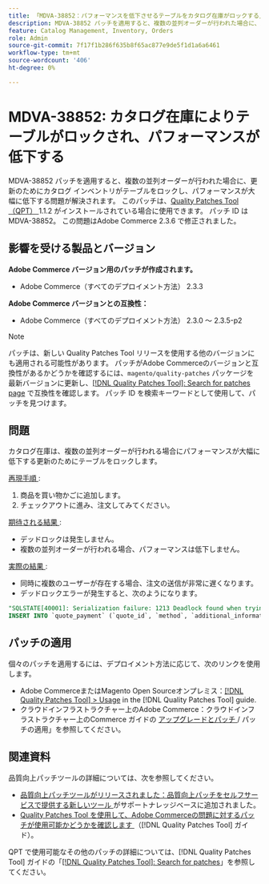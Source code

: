 ```yaml
---
title: 「MDVA-38852：パフォーマンスを低下させるテーブルをカタログ在庫がロックする」
description: MDVA-38852 パッチを適用すると、複数の並列オーダーが行われた場合に、更新のためにカタログ インベントリがテーブルをロックし、パフォーマンスが大幅に低下する問題が解決されます。 このパッチは、[Quality Patches Tool （QPT） ] （https://experienceleague.adobe.com/en/docs/commerce-knowledge-base/kb/announcements/commerce-announcements/magento-quality-patches-released-new-tool-to-self-serve-quality-patches） 1.1.2 がインストールされている場合に利用できます。 パッチ ID は MDVA-38852。 この問題はAdobe Commerce 2.3.6 で修正されました。
feature: Catalog Management, Inventory, Orders
role: Admin
source-git-commit: 7f17f1b286f635b8f65ac877e9de5f1d1a6a6461
workflow-type: tm+mt
source-wordcount: '406'
ht-degree: 0%

---
```


# MDVA-38852: カタログ在庫によりテーブルがロックされ、パフォーマンスが低下する

MDVA-38852 パッチを適用すると、複数の並列オーダーが行われた場合に、更新のためにカタログ インベントリがテーブルをロックし、パフォーマンスが大幅に低下する問題が解決されます。 このパッチは、[Quality Patches Tool （QPT） ](https://experienceleague.adobe.com/en/docs/commerce-knowledge-base/kb/announcements/commerce-announcements/magento-quality-patches-released-new-tool-to-self-serve-quality-patches)1.1.2 がインストールされている場合に使用できます。 パッチ ID は MDVA-38852。 この問題はAdobe Commerce 2.3.6 で修正されました。

## 影響を受ける製品とバージョン

**Adobe Commerce バージョン用のパッチが作成されます。**

* Adobe Commerce（すべてのデプロイメント方法） 2.3.3

**Adobe Commerce バージョンとの互換性：**

* Adobe Commerce（すべてのデプロイメント方法） 2.3.0 ～ 2.3.5-p2

>[!NOTE]
>
>パッチは、新しい Quality Patches Tool リリースを使用する他のバージョンにも適用される可能性があります。 パッチがAdobe Commerceのバージョンと互換性があるかどうかを確認するには、`magento/quality-patches` パッケージを最新バージョンに更新し、[[!DNL Quality Patches Tool]: Search for patches page](https://experienceleague.adobe.com/en/docs/commerce-knowledge-base/kb/announcements/commerce-announcements/magento-quality-patches-released-new-tool-to-self-serve-quality-patches) で互換性を確認します。 パッチ ID を検索キーワードとして使用して、パッチを見つけます。

## 問題

カタログ在庫は、複数の並列オーダーが行われる場合にパフォーマンスが大幅に低下する更新のためにテーブルをロックします。

<u> 再現手順 </u>:

1. 商品を買い物かごに追加します。
1. チェックアウトに進み、注文してみてください。

<u> 期待される結果 </u>:

* デッドロックは発生しません。
* 複数の並列オーダーが行われる場合、パフォーマンスは低下しません。

<u> 実際の結果 </u>:

* 同時に複数のユーザーが存在する場合、注文の送信が非常に遅くなります。
* デッドロックエラーが発生すると、次のようになります。

```SQL
"SQLSTATE[40001]: Serialization failure: 1213 Deadlock found when trying to get lock; try restarting transaction, query was:
INSERT INTO `quote_payment` (`quote_id`, `method`, `additional_information`) VALUES (?, ?, ?)"
```

## パッチの適用

個々のパッチを適用するには、デプロイメント方法に応じて、次のリンクを使用します。

* Adobe CommerceまたはMagento Open Sourceオンプレミス：[[!DNL Quality Patches Tool] > Usage](/help/tools/quality-patches-tool/usage.md) in the [!DNL Quality Patches Tool] guide.
* クラウドインフラストラクチャー上のAdobe Commerce：クラウドインフラストラクチャー上のCommerce ガイドの [ アップグレードとパッチ ](https://experienceleague.adobe.com/docs/commerce-cloud-service/user-guide/develop/upgrade/apply-patches.html)/ パッチの適用」を参照してください。

## 関連資料

品質向上パッチツールの詳細については、次を参照してください。

* [ 品質向上パッチツールがリリースされました：品質向上パッチをセルフサービスで提供する新しいツール ](https://experienceleague.adobe.com/en/docs/commerce-knowledge-base/kb/announcements/commerce-announcements/magento-quality-patches-released-new-tool-to-self-serve-quality-patches) がサポートナレッジベースに追加されました。
* [Quality Patches Tool を使用して、Adobe Commerceの問題に対するパッチが使用可能かどうかを確認します ](/help/tools/quality-patches-tool/patches-available-in-qpt/check-patch-for-magento-issue-with-magento-quality-patches.md) （[!DNL Quality Patches Tool] ガイド）。

QPT で使用可能なその他のパッチの詳細については、[!DNL Quality Patches Tool] ガイドの「[[!DNL Quality Patches Tool]: Search for patches](https://experienceleague.adobe.com/tools/commerce-quality-patches/index.html)」を参照してください。
